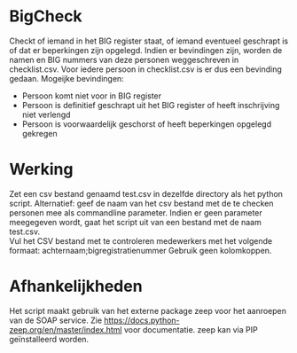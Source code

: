 # BigCheck
Checkt of iemand in het BIG register staat, of iemand eventueel geschrapt is of dat er beperkingen zijn opgelegd.
Indien er bevindingen zijn, worden de namen en BIG nummers van deze personen weggeschreven in checklist.csv. 
Voor iedere persoon in checklist.csv is er dus een bevinding gedaan. Mogeijke bevindingen:
- Persoon komt niet voor in BIG register
- Persoon is definitief geschrapt uit het BIG register of heeft inschrijving niet verlengd
- Persoon is voorwaardelijk geschorst of heeft beperkingen opgelegd gekregen

# Werking
Zet een csv bestand genaamd test.csv in dezelfde directory als het python script.
Alternatief: geef de naam van het csv bestand met de te checken personen mee als commandline parameter. Indien er geen parameter meegegeven wordt, gaat het script uit van een bestand met de naam test.csv.  
Vul het CSV bestand met te controleren medewerkers met het volgende formaat: achternaam;bigregistratienummer
Gebruik geen kolomkoppen.

# Afhankelijkheden
Het script maakt gebruik van het externe package zeep voor het aanroepen van de SOAP service. 
Zie https://docs.python-zeep.org/en/master/index.html voor documentatie. zeep kan via PIP geïnstalleerd worden.
